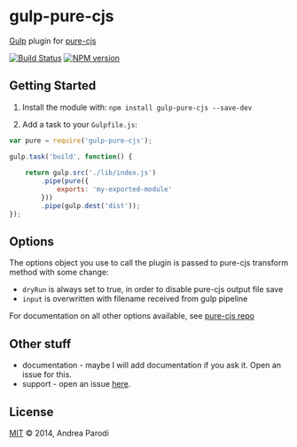 # gulp-pure-cjs 

[Gulp](http://gulpjs.com/) plugin for [pure-cjs](https://github.com/RReverser/pure-cjs)

[![Build Status](https://secure.travis-ci.org/parroit/gulp-pure-cjs.png?branch=master)](http://travis-ci.org/parroit/gulp-pure-cjs) [![NPM version](https://badge-me.herokuapp.com/api/npm/gulp-pure-cjs.png)](http://badges.enytc.com/for/npm/gulp-pure-cjs) 

## Getting Started

1. Install the module with: `npm install gulp-pure-cjs --save-dev`

2. Add a task to your `Gulpfile.js`:

```javascript
var pure = require('gulp-pure-cjs');

gulp.task('build', function() {
  
    return gulp.src('./lib/index.js')
        .pipe(pure({
            exports: 'my-exported-module'
        }))
        .pipe(gulp.dest('dist'));
});

```


## Options

The options object you use to call the plugin is passed to pure-cjs transform method
with some change:

* `dryRun` is always set to true, in order to disable pure-cjs output file save
* `input` is overwritten with filename received from gulp pipeline

For documentation on all other options available, see [pure-cjs repo](https://github.com/RReverser/pure-cjs#options-object)

## Other stuff

* documentation - maybe I will add documentation if you ask it. Open an issue for this.
* support - open an issue [here](https://github.com/parroit/gulp-pure-cjs/issues).

## License
[MIT](http://opensource.org/licenses/MIT) © 2014, Andrea Parodi